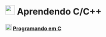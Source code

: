 <h1><img src="https://notion-emojis.s3-us-west-2.amazonaws.com/prod/svg-twitter/1f4bb.svg" width="30px"> Aprendendo C/C++</h1> 

<h3><img src="https://cdn-icons-png.flaticon.com/512/9969/9969473.png" width="20px"> <a href="./programando-em-c/">Programando em C</a></h3>
